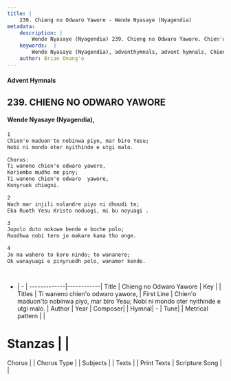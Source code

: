 ```yaml
---
title: |
    239. Chieng no Odwaro Yawore - Wende Nyasaye (Nyagendia)
metadata:
    description: |
        Wende Nyasaye (Nyagendia) 239. Chieng no Odwaro Yawore. Chien'o maduon'to nobinwa piyo, mar biro Yesu; Nobi ni mondo oter nyithinde e utgi malo.  Chorus: Ti waneno chien'o odwaro yawore, Koriembo mudho me piny; Ti waneno chien'o odwaro  yawore, Konyruok chiegni.  
    keywords:  |
        Wende Nyasaye (Nyagendia), adventhymnals, advent hymnals, Chieng no Odwaro Yawore, Chien'o maduon'to nobinwa piyo, mar biro Yesu; Nobi ni mondo oter nyithinde e utgi malo.. Ti waneno chien'o odwaro yawore,
    author: Brian Onang'o
---
```


#### Advent Hymnals
## 239. CHIENG NO ODWARO YAWORE
####  Wende Nyasaye (Nyagendia),

```txt
1
Chien'o maduon'to nobinwa piyo, mar biro Yesu;
Nobi ni mondo oter nyithinde e utgi malo.

Chorus:
Ti waneno chien'o odwaro yawore,
Koriembo mudho me piny;
Ti waneno chien'o odwaro  yawore,
Konyruok chiegni.

2
Wach mar injili nolandre piyo ni dhoudi te;
Eka Ruoth Yesu Kristo noduogi, mi bu noyuagi .

3
Jopolo duto nokowe bende e boche polo;
Ruodhwa nobi tero jo makare kama tho onge.

4
Jo ma wahero to koro nindo; to wananere;
Ok wanayuagi e pinyruodh polo, wanamor kende.




```

- |   -  |
-------------|------------|
Title | Chieng no Odwaro Yawore |
Key |  |
Titles | Ti waneno chien'o odwaro yawore, |
First Line | Chien'o maduon'to nobinwa piyo, mar biro Yesu; Nobi ni mondo oter nyithinde e utgi malo. |
Author | 
Year | 
Composer| |
Hymnal|  - |
Tune|  |
Metrical pattern | |
# Stanzas |  |
Chorus |  |
Chorus Type |  |
Subjects | |
Texts |  |
Print Texts | 
Scripture Song |  |
    
